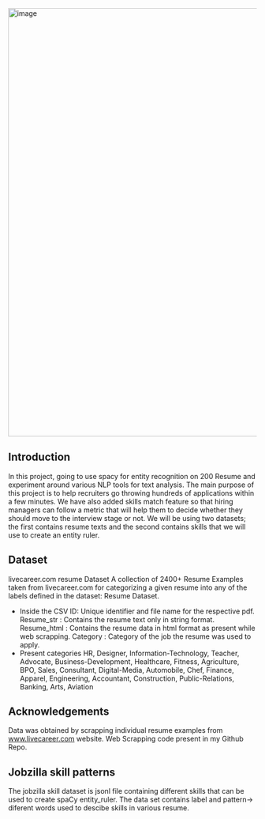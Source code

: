 <img width="867" alt="image" src="https://github.com/user-attachments/assets/b1acc8eb-90b6-44bd-a7b9-648aca1c2cbd">

## Introduction
In this project, going to use spacy for entity recognition on 200 Resume and experiment around various NLP tools for text analysis. The main purpose of this project is to help recruiters go throwing hundreds of applications within a few minutes. We have also added skills match feature so that hiring managers can follow a metric that will help them to decide whether they should move to the interview stage or not. We will be using two datasets; the first contains resume texts and the second contains skills that we will use to create an entity ruler.

## Dataset

livecareer.com resume Dataset
A collection of 2400+ Resume Examples taken from livecareer.com for categorizing a given resume into any of the labels defined in the dataset: Resume Dataset.

- Inside the CSV
ID: Unique identifier and file name for the respective pdf.
Resume_str : Contains the resume text only in string format.
Resume_html : Contains the resume data in html format as present while web scrapping.
Category : Category of the job the resume was used to apply.
- Present categories
HR, Designer, Information-Technology, Teacher, Advocate, Business-Development, Healthcare, Fitness, Agriculture, BPO, Sales, Consultant, Digital-Media, Automobile, Chef, Finance, Apparel, Engineering, Accountant, Construction, Public-Relations, Banking, Arts, Aviation



## Acknowledgements
Data was obtained by scrapping individual resume examples from www.livecareer.com website. Web Scrapping code present in my Github Repo.

## Jobzilla skill patterns
The jobzilla skill dataset is jsonl file containing different skills that can be used to create spaCy entity_ruler. The data set contains label and pattern-> diferent words used to descibe skills in various resume.
